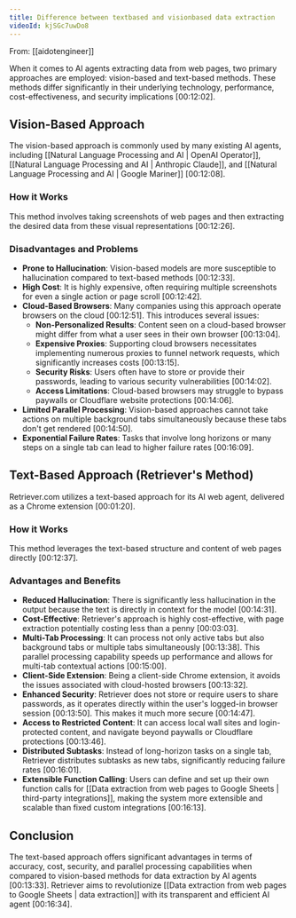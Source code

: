 ```yaml
---
title: Difference between textbased and visionbased data extraction
videoId: kjSGc7uwDo8
---
```


From: [[aidotengineer]] <br/> 

When it comes to AI agents extracting data from web pages, two primary approaches are employed: vision-based and text-based methods. These methods differ significantly in their underlying technology, performance, cost-effectiveness, and security implications <a class="yt-timestamp" data-t="00:12:02">[00:12:02]</a>.

## Vision-Based Approach

The vision-based approach is commonly used by many existing AI agents, including [[Natural Language Processing and AI | OpenAI Operator]], [[Natural Language Processing and AI | Anthropic Claude]], and [[Natural Language Processing and AI | Google Mariner]] <a class="yt-timestamp" data-t="00:12:08">[00:12:08]</a>.

### How it Works
This method involves taking screenshots of web pages and then extracting the desired data from these visual representations <a class="yt-timestamp" data-t="00:12:26">[00:12:26]</a>.

### Disadvantages and Problems
*   **Prone to Hallucination**: Vision-based models are more susceptible to hallucination compared to text-based methods <a class="yt-timestamp" data-t="00:12:33">[00:12:33]</a>.
*   **High Cost**: It is highly expensive, often requiring multiple screenshots for even a single action or page scroll <a class="yt-timestamp" data-t="00:12:42">[00:12:42]</a>.
*   **Cloud-Based Browsers**: Many companies using this approach operate browsers on the cloud <a class="yt-timestamp" data-t="00:12:51">[00:12:51]</a>. This introduces several issues:
    *   **Non-Personalized Results**: Content seen on a cloud-based browser might differ from what a user sees in their own browser <a class="yt-timestamp" data-t="00:13:04">[00:13:04]</a>.
    *   **Expensive Proxies**: Supporting cloud browsers necessitates implementing numerous proxies to funnel network requests, which significantly increases costs <a class="yt-timestamp" data-t="00:13:15">[00:13:15]</a>.
    *   **Security Risks**: Users often have to store or provide their passwords, leading to various security vulnerabilities <a class="yt-timestamp" data-t="00:14:02">[00:14:02]</a>.
    *   **Access Limitations**: Cloud-based browsers may struggle to bypass paywalls or Cloudflare website protections <a class="yt-timestamp" data-t="00:14:06">[00:14:06]</a>.
*   **Limited Parallel Processing**: Vision-based approaches cannot take actions on multiple background tabs simultaneously because these tabs don't get rendered <a class="yt-timestamp" data-t="00:14:50">[00:14:50]</a>.
*   **Exponential Failure Rates**: Tasks that involve long horizons or many steps on a single tab can lead to higher failure rates <a class="yt-timestamp" data-t="00:16:09">[00:16:09]</a>.

## Text-Based Approach (Retriever's Method)

Retriever.com utilizes a text-based approach for its AI web agent, delivered as a Chrome extension <a class="yt-timestamp" data-t="00:01:20">[00:01:20]</a>.

### How it Works
This method leverages the text-based structure and content of web pages directly <a class="yt-timestamp" data-t="00:12:37">[00:12:37]</a>.

### Advantages and Benefits
*   **Reduced Hallucination**: There is significantly less hallucination in the output because the text is directly in context for the model <a class="yt-timestamp" data-t="00:14:31">[00:14:31]</a>.
*   **Cost-Effective**: Retriever's approach is highly cost-effective, with page extraction potentially costing less than a penny <a class="yt-timestamp" data-t="00:03:03">[00:03:03]</a>.
*   **Multi-Tab Processing**: It can process not only active tabs but also background tabs or multiple tabs simultaneously <a class="yt-timestamp" data-t="00:13:38">[00:13:38]</a>. This parallel processing capability speeds up performance and allows for multi-tab contextual actions <a class="yt-timestamp" data-t="00:15:00">[00:15:00]</a>.
*   **Client-Side Extension**: Being a client-side Chrome extension, it avoids the issues associated with cloud-hosted browsers <a class="yt-timestamp" data-t="00:13:32">[00:13:32]</a>.
*   **Enhanced Security**: Retriever does not store or require users to share passwords, as it operates directly within the user's logged-in browser session <a class="yt-timestamp" data-t="00:13:50">[00:13:50]</a>. This makes it much more secure <a class="yt-timestamp" data-t="00:14:47">[00:14:47]</a>.
*   **Access to Restricted Content**: It can access local wall sites and login-protected content, and navigate beyond paywalls or Cloudflare protections <a class="yt-timestamp" data-t="00:13:46">[00:13:46]</a>.
*   **Distributed Subtasks**: Instead of long-horizon tasks on a single tab, Retriever distributes subtasks as new tabs, significantly reducing failure rates <a class="yt-timestamp" data-t="00:16:01">[00:16:01]</a>.
*   **Extensible Function Calling**: Users can define and set up their own function calls for [[Data extraction from web pages to Google Sheets | third-party integrations]], making the system more extensible and scalable than fixed custom integrations <a class="yt-timestamp" data-t="00:16:13">[00:16:13]</a>.

## Conclusion
The text-based approach offers significant advantages in terms of accuracy, cost, security, and parallel processing capabilities when compared to vision-based methods for data extraction by AI agents <a class="yt-timestamp" data-t="00:13:33">[00:13:33]</a>. Retriever aims to revolutionize [[Data extraction from web pages to Google Sheets | data extraction]] with its transparent and efficient AI agent <a class="yt-timestamp" data-t="00:16:34">[00:16:34]</a>.